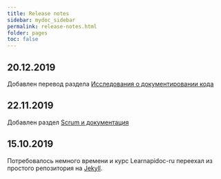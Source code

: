 ```yaml
---
title: Release notes
sidebar: mydoc_sidebar
permalink: release-notes.html
folder: pages
toc: false
---
```


## 20.12.2019

Добавлен перевод раздела [Исследования о документировании кода](doc-research.html)

## 22.11.2019

Добавлен раздел [Scrum и документация](scrum-and-doc.html)

## 15.10.2019

Потребовалось немного времени и курс Learnapidoc-ru переехал из простого репозитория на <a href="#" data-toggle="tooltip" data-original-title="{{site.data.glossary.jekyll_platform}}">Jekyll</a>.

